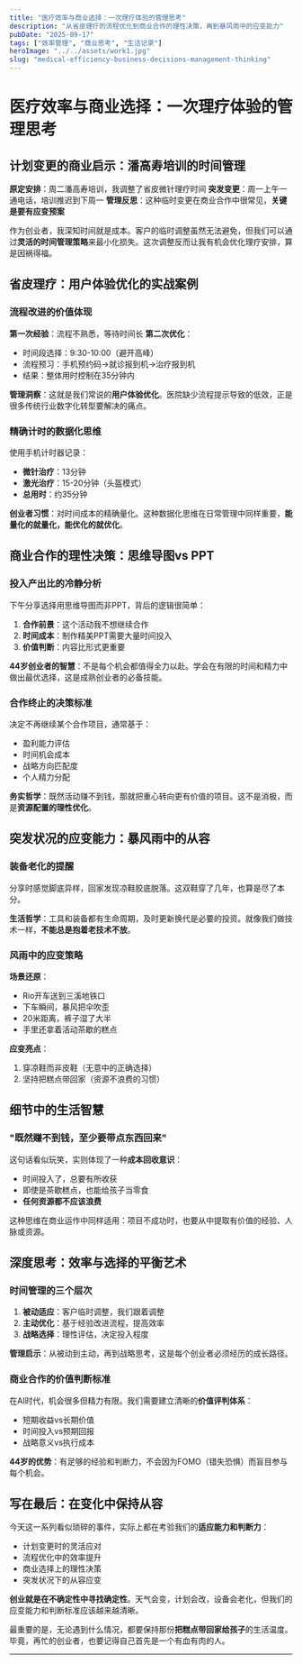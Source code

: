 ```yaml
---
title: "医疗效率与商业选择：一次理疗体验的管理思考"
description: "从省皮理疗的流程优化到商业合作的理性决策，再到暴风雨中的应变能力"
pubDate: "2025-09-17"
tags: ["效率管理", "商业思考", "生活记录"]
heroImage: "../../assets/work1.jpg"
slug: "medical-efficiency-business-decisions-management-thinking"
---
```



# 医疗效率与商业选择：一次理疗体验的管理思考

## 计划变更的商业启示：潘高寿培训的时间管理

**原定安排**：周二潘高寿培训，我调整了省皮微针理疗时间
**突发变更**：周一上午一通电话，培训推迟到下周一
**管理反思**：这种临时变更在商业合作中很常见，**关键是要有应变预案**

作为创业者，我深知时间就是成本。客户的临时调整虽然无法避免，但我们可以通过**灵活的时间管理策略**来最小化损失。这次调整反而让我有机会优化理疗安排，算是因祸得福。

## 省皮理疗：用户体验优化的实战案例

### 流程改进的价值体现

**第一次经验**：流程不熟悉，等待时间长
**第二次优化**：
- 时间段选择：9:30-10:00（避开高峰）
- 流程预习：手机预约码→就诊报到机→治疗报到机
- 结果：整体用时控制在35分钟内

**管理洞察**：这就是我们常说的**用户体验优化**。医院缺少流程提示导致的低效，正是很多传统行业数字化转型要解决的痛点。

### 精确计时的数据化思维

使用手机计时器记录：
- **微针治疗**：13分钟
- **激光治疗**：15-20分钟（头盔模式）
- **总用时**：约35分钟

**创业者习惯**：对时间成本的精确量化。这种数据化思维在日常管理中同样重要，**能量化的就量化，能优化的就优化**。

## 商业合作的理性决策：思维导图vs PPT

### 投入产出比的冷静分析

下午分享选择用思维导图而非PPT，背后的逻辑很简单：
1. **合作前景**：这个活动我不想继续合作
2. **时间成本**：制作精美PPT需要大量时间投入
3. **价值判断**：内容比形式更重要

**44岁创业者的智慧**：不是每个机会都值得全力以赴。学会在有限的时间和精力中做出最优选择，这是成熟创业者的必备技能。

### 合作终止的决策标准

决定不再继续某个合作项目，通常基于：
- 盈利能力评估
- 时间机会成本
- 战略方向匹配度
- 个人精力分配

**务实哲学**：既然活动赚不到钱，那就把重心转向更有价值的项目。这不是消极，而是**资源配置的理性优化**。

## 突发状况的应变能力：暴风雨中的从容

### 装备老化的提醒

分享时感觉脚底异样，回家发现凉鞋胶底脱落。这双鞋穿了几年，也算是尽了本分。

**生活哲学**：工具和装备都有生命周期，及时更新换代是必要的投资。就像我们做技术一样，**不能总是抱着老技术不放**。

### 风雨中的应变策略

**场景还原**：
- Rio开车送到三溪地铁口
- 下车瞬间，暴风把伞吹歪
- 20米距离，裤子湿了大半
- 手里还拿着活动茶歇的糕点

**应变亮点**：
1. 穿凉鞋而非皮鞋（无意中的正确选择）
2. 坚持把糕点带回家（资源不浪费的习惯）

## 细节中的生活智慧

### "既然赚不到钱，至少要带点东西回来"

这句话看似玩笑，实则体现了一种**成本回收意识**：
- 时间投入了，总要有所收获
- 即使是茶歇糕点，也能给孩子当零食
- **任何资源都不应该浪费**

这种思维在商业运作中同样适用：项目不成功时，也要从中提取有价值的经验、人脉或资源。

## 深度思考：效率与选择的平衡艺术

### 时间管理的三个层次

1. **被动适应**：客户临时调整，我们跟着调整
2. **主动优化**：基于经验改进流程，提高效率  
3. **战略选择**：理性评估，决定投入程度

**管理启示**：从被动到主动，再到战略思考，这是每个创业者必须经历的成长路径。

### 商业合作的价值判断标准

在AI时代，机会很多但精力有限。我们需要建立清晰的**价值评判体系**：
- 短期收益vs长期价值
- 时间投入vs预期回报
- 战略意义vs执行成本

**44岁的优势**：有足够的经验和判断力，不会因为FOMO（错失恐惧）而盲目参与每个机会。

## 写在最后：在变化中保持从容

今天这一系列看似琐碎的事件，实际上都在考验我们的**适应能力和判断力**：
- 计划变更时的灵活应对
- 流程优化中的效率提升  
- 商业选择上的理性决策
- 突发状况下的从容应变

**创业就是在不确定性中寻找确定性**。天气会变，计划会改，设备会老化，但我们的应变能力和判断标准应该越来越清晰。

最重要的是，无论遇到什么情况，都要保持那份**把糕点带回家给孩子**的生活温度。毕竟，再忙的创业者，也要记得自己首先是一个有血有肉的人。

---